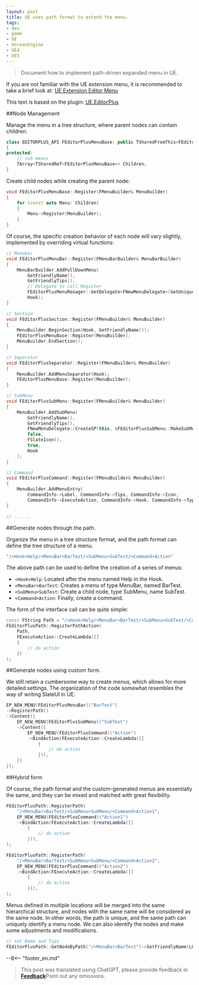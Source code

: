 ```yaml
---
layout: post
title: UE uses path format to extend the menu.
tags:
- dev
- game
- UE
- UnreanEngine
- UE4
- UE5
---
```


<meta property="og:title" content="UE 使用路径形式扩展菜单" />

> Document how to implement path-driven expanded menu in UE.

If you are not familiar with the UE extension menu, it is recommended to take a brief look at: [UE Extension Editor Menu](ue-扩展编辑器菜单.md)

This text is based on the plugin: [UE.EditorPlus](https://github.com/disenone/UE.EditorPlus)

##Node Management

Manage the menu in a tree structure, where parent nodes can contain children:

```cpp
class EDITORPLUS_API FEditorPlusMenuBase: public TSharedFromThis<FEditorPlusMenuBase>
{
protected:
	// sub menus
	TArray<TSharedRef<FEditorPlusMenuBase>> Children;
}
```

Create child nodes while creating the parent node:

```cpp
void FEditorPlusMenuBase::Register(FMenuBuilder& MenuBuilder)
{
	for (const auto Menu: Children)
	{
		Menu->Register(MenuBuilder);
	}
}
```

Of course, the specific creation behavior of each node will vary slightly, implemented by overriding virtual functions:

```cpp
// Menubar
void FEditorPlusMenuBar::Register(FMenuBarBuilder& MenuBarBuilder)
{
	MenuBarBuilder.AddPullDownMenu(
		GetFriendlyName(),
		GetFriendlyTips(),
        // Delegate to call Register
		FEditorPlusMenuManager::GetDelegate<FNewMenuDelegate>(GetUniqueId()),       
		Hook);
}

// Section
void FEditorPlusSection::Register(FMenuBuilder& MenuBuilder)
{
	MenuBuilder.BeginSection(Hook, GetFriendlyName());
	FEditorPlusMenuBase::Register(MenuBuilder);
	MenuBuilder.EndSection();
}

// Separator
void FEditorPlusSeparator::Register(FMenuBuilder& MenuBuilder)
{
	MenuBuilder.AddMenuSeparator(Hook);
	FEditorPlusMenuBase::Register(MenuBuilder);
}

// SubMenu
void FEditorPlusSubMenu::Register(FMenuBuilder& MenuBuilder)
{
	MenuBuilder.AddSubMenu(
		GetFriendlyName(),
		GetFriendlyTips(),
		FNewMenuDelegate::CreateSP(this, &FEditorPlusSubMenu::MakeSubMenu),
		false,
		FSlateIcon(),
		true,
		Hook
	);
}

// Command
void FEditorPlusCommand::Register(FMenuBuilder& MenuBuilder)
{
    MenuBuilder.AddMenuEntry(
        CommandInfo->Label, CommandInfo->Tips, CommandInfo->Icon,
        CommandInfo->ExecuteAction, CommandInfo->Hook, CommandInfo->Type);
}

// ......
```

##Generate nodes through the path.

Organize the menu in a tree structure format, and the path format can define the tree structure of a menu.

```cpp
"/<Hook>Help/<MenuBar>BarTest/<SubMenu>SubTest/<Command>Action"
```

The above path can be used to define the creation of a series of menus:

- `<Hook>Help`: Located after the menu named Help in the Hook.
- `<MenuBar>BarTest`: Creates a menu of type MenuBar, named BarTest.
- `<SubMenu>SubTest`: Create a child node, type SubMenu, name SubTest.
- `<Command>Action`: Finally, create a command.

The form of the interface call can be quite simple:

```cpp
const FString Path = "/<Hook>Help/<MenuBar>BarTest/<SubMenu>SubTest/<Command>Action";
FEditorPlusPath::RegisterPathAction(
	Path, 
    FExecuteAction::CreateLambda([]
    {
        // do action
    })
);
```

##Generate nodes using custom form.

We still retain a cumbersome way to create menus, which allows for more detailed settings. The organization of the code somewhat resembles the way of writing SlateUI in UE.

```cpp
EP_NEW_MENU(FEditorPlusMenuBar)("BarTest")
->RegisterPath()
->Content({
    EP_NEW_MENU(FEditorPlusSubMenu)("SubTest")
    ->Content({
        EP_NEW_MENU(FEditorPlusCommand)("Action")
        ->BindAction(FExecuteAction::CreateLambda([]
            {
                // do action
            })),
    })
});
```

##Hybrid form

Of course, the path format and the custom-generated menus are essentially the same, and they can be mixed and matched with great flexibility.

```cpp
FEditorPlusPath::RegisterPath(
    "/<MenuBar>BarTest/<SubMenu>SubMenu/<Command>Action1", 
    EP_NEW_MENU(FEditorPlusCommand)("Action1")
    ->BindAction(FExecuteAction::CreateLambda([]
        {
            // do action
        })),
);

FEditorPlusPath::RegisterPath(
    "/<MenuBar>BarTest/<SubMenu>SubMenu/<Command>Action2", 
    EP_NEW_MENU(FEditorPlusCommand)("Action2")
    ->BindAction(FExecuteAction::CreateLambda([]
        {
            // do action
        })),
);
```

Menus defined in multiple locations will be merged into the same hierarchical structure, and nodes with the same name will be considered as the same node. In other words, the path is unique, and the same path can uniquely identify a menu node.
We can also identify the nodes and make some adjustments and modifications.

```cpp
// set Name and Tips
FEditorPlusPath::GetNodeByPath("/<MenuBar>BarTest")->SetFriendlyName(LOCTEXT("MenuTest", "MenuTest"))->SetFriendlyTips(LOCTEXT("MenuTestTips", "MenuTestTips"));
```


--8<-- "footer_en.md"


> This post was translated using ChatGPT, please provide feedback in [**Feedback**](https://github.com/disenone/wiki_blog/issues/new)Point out any omissions. 

